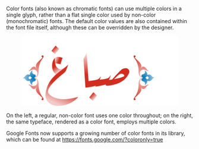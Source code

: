 Color fonts (also known as chromatic fonts) can use multiple colors in a single glyph, rather than a flat single color used by non-color (monochromatic) fonts. The default color values are also contained within the font file itself, although these can be overridden by the designer.

<figure>

![INSERT_ALT](images/thumbnail.svg)

</figure>

<figcaption>On the left, a regular, non-color font uses one color throughout; on the right, the same typeface, rendered as a color font, employs multiple colors.</figcaption>

Google Fonts now supports a growing number of color fonts in its library, which can be found at https://fonts.google.com/?coloronly=true 
